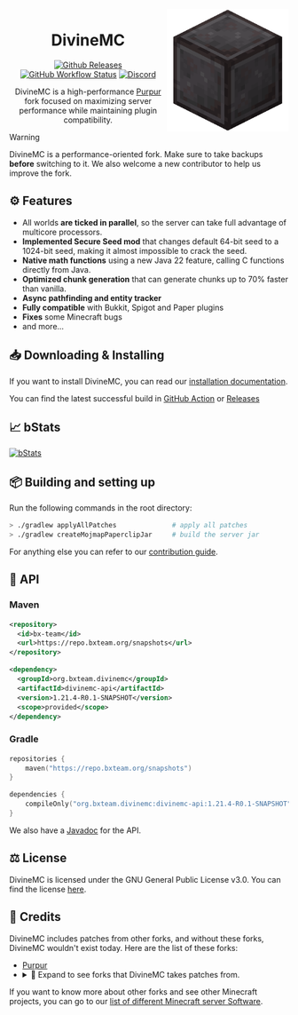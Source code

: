 <img src="/public/logo.png" height="220" alt="DivineMC Face" align="right">
<div align="center">

# DivineMC

[![Github Releases](https://img.shields.io/badge/Download-Releases-blue?&style=for-the-badge)](https://github.com/BX-Team/DivineMC/releases)
[![GitHub Workflow Status](https://img.shields.io/github/actions/workflow/status/BX-Team/DivineMC/build.yml?logo=GoogleAnalytics&logoColor=ffffff&style=for-the-badge)](https://github.com/BX-Team/DivineMC/actions)
[![Discord](https://img.shields.io/discord/931595732752953375?color=5865F2&label=discord&style=for-the-badge)](https://discord.gg/p7cxhw7E2M)

DivineMC is a high-performance [Purpur](https://github.com/PurpurMC/Purpur) fork focused on maximizing server performance while maintaining plugin compatibility.
  
</div>

> [!WARNING]  
> DivineMC is a performance-oriented fork. Make sure to take backups **before** switching to it. We also welcome a new contributor to help us improve the fork.

## ⚙️ Features
- All worlds **are ticked in parallel**, so the server can take full advantage of multicore processors.
- **Implemented Secure Seed mod** that changes default 64-bit seed to a 1024-bit seed, making it almost impossible to crack the seed.
- **Native math functions** using a new Java 22 feature, calling C functions directly from Java.
- **Optimized chunk generation** that can generate chunks up to 70% faster than vanilla.
- **Async pathfinding and entity tracker**
- **Fully compatible** with Bukkit, Spigot and Paper plugins
- **Fixes** some Minecraft bugs
- and more...

## 📥 Downloading & Installing
If you want to install DivineMC, you can read our [installation documentation](https://bxteam.org/docs/divinemc/getting-started/installation).

You can find the latest successful build in [GitHub Action](https://github.com/BX-Team/DivineMC/actions) or [Releases](https://github.com/BX-Team/DivineMC/releases)

## 📈 bStats
[![bStats](https://bstats.org/signatures/server-implementation/DivineMC.svg)](https://bstats.org/plugin/server-implementation/DivineMC)

## 📦 Building and setting up
Run the following commands in the root directory:

```bash
> ./gradlew applyAllPatches              # apply all patches
> ./gradlew createMojmapPaperclipJar     # build the server jar
```

For anything else you can refer to our [contribution guide](https://bxteam.org/docs/divinemc/development/contributing).

## 🧪 API

### Maven
```xml
<repository>
  <id>bx-team</id>
  <url>https://repo.bxteam.org/snapshots</url>
</repository>
```
```xml
<dependency>
  <groupId>org.bxteam.divinemc</groupId>
  <artifactId>divinemc-api</artifactId>
  <version>1.21.4-R0.1-SNAPSHOT</version>
  <scope>provided</scope>
</dependency>
```

### Gradle
```kotlin
repositories {
    maven("https://repo.bxteam.org/snapshots")
}
```
```kotlin
dependencies {
    compileOnly("org.bxteam.divinemc:divinemc-api:1.21.4-R0.1-SNAPSHOT")
}
```

We also have a [Javadoc](https://repo.bxteam.org/javadoc/snapshots/org/bxteam/divinemc/divinemc-api/1.21.4-R0.1-SNAPSHOT/raw/index.html) for the API.

## ⚖️ License
DivineMC is licensed under the GNU General Public License v3.0. You can find the license [here](LICENSE).

## 📜 Credits
DivineMC includes patches from other forks, and without these forks, DivineMC wouldn't exist today. Here are the list of these forks:

- [Purpur](https://github.com/PurpurMC/Purpur)
- <details>
    <summary>📜 Expand to see forks that DivineMC takes patches from.</summary>
    <p>
      • <a href="https://github.com/Bloom-host/Petal">Petal</a><br>
      • <a href="https://github.com/fxmorin/carpet-fixes">Carpet Fixes</a><br>
      • <a href="https://github.com/ProjectEdenGG/Parchment">Parchment</a><br>
      • <a href="https://github.com/LeavesMC/Leaves">Leaves</a><br>
      • <a href="https://github.com/KaiijuMC/Kaiiju">Kaiiju</a><br>
      • <a href="https://github.com/SparklyPower/SparklyPaper">SparklyPaper</a><br>
      • <a href="https://github.com/plasmoapp/matter">Matter</a><br>
      • <a href="https://github.com/CraftCanvasMC/Canvas">Canvas</a><br>
    </p>
</details>

If you want to know more about other forks and see other Minecraft projects, you can go to our [list of different Minecraft server Software](https://gist.github.com/NONPLAYT/48742353af8ae36bcef5d1c36de9730a).
